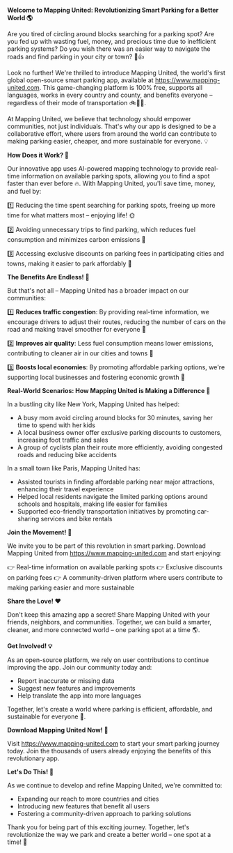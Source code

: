 **Welcome to Mapping United: Revolutionizing Smart Parking for a Better World 🌎**

Are you tired of circling around blocks searching for a parking spot? Are you fed up with wasting fuel, money, and precious time due to inefficient parking systems? Do you wish there was an easier way to navigate the roads and find parking in your city or town? 🚗👍

Look no further! We're thrilled to introduce Mapping United, the world's first global open-source smart parking app, available at https://www.mapping-united.com. This game-changing platform is 100% free, supports all languages, works in every country and county, and benefits everyone – regardless of their mode of transportation 🚲🚌🚂.

At Mapping United, we believe that technology should empower communities, not just individuals. That's why our app is designed to be a collaborative effort, where users from around the world can contribute to making parking easier, cheaper, and more sustainable for everyone. 💡

**How Does it Work? 🤔**

Our innovative app uses AI-powered mapping technology to provide real-time information on available parking spots, allowing you to find a spot faster than ever before 🔥. With Mapping United, you'll save time, money, and fuel by:

1️⃣ Reducing the time spent searching for parking spots, freeing up more time for what matters most – enjoying life! 🌞

2️⃣ Avoiding unnecessary trips to find parking, which reduces fuel consumption and minimizes carbon emissions 🌱

3️⃣ Accessing exclusive discounts on parking fees in participating cities and towns, making it easier to park affordably 💸

**The Benefits Are Endless! 🤯**

But that's not all – Mapping United has a broader impact on our communities:

1️⃣ **Reduces traffic congestion**: By providing real-time information, we encourage drivers to adjust their routes, reducing the number of cars on the road and making travel smoother for everyone 🚗

2️⃣ **Improves air quality**: Less fuel consumption means lower emissions, contributing to cleaner air in our cities and towns 🌿

3️⃣ **Boosts local economies**: By promoting affordable parking options, we're supporting local businesses and fostering economic growth 💼

**Real-World Scenarios: How Mapping United is Making a Difference 🌟**

In a bustling city like New York, Mapping United has helped:

* A busy mom avoid circling around blocks for 30 minutes, saving her time to spend with her kids
* A local business owner offer exclusive parking discounts to customers, increasing foot traffic and sales
* A group of cyclists plan their route more efficiently, avoiding congested roads and reducing bike accidents

In a small town like Paris, Mapping United has:

* Assisted tourists in finding affordable parking near major attractions, enhancing their travel experience
* Helped local residents navigate the limited parking options around schools and hospitals, making life easier for families
* Supported eco-friendly transportation initiatives by promoting car-sharing services and bike rentals

**Join the Movement! 🚀**

We invite you to be part of this revolution in smart parking. Download Mapping United from https://www.mapping-united.com and start enjoying:

👉 Real-time information on available parking spots
👉 Exclusive discounts on parking fees
👉 A community-driven platform where users contribute to making parking easier and more sustainable

**Share the Love! ❤️**

Don't keep this amazing app a secret! Share Mapping United with your friends, neighbors, and communities. Together, we can build a smarter, cleaner, and more connected world – one parking spot at a time 🌎.

**Get Involved! 💡**

As an open-source platform, we rely on user contributions to continue improving the app. Join our community today and:

* Report inaccurate or missing data
* Suggest new features and improvements
* Help translate the app into more languages

Together, let's create a world where parking is efficient, affordable, and sustainable for everyone 🌟.

**Download Mapping United Now! 🎉**

Visit https://www.mapping-united.com to start your smart parking journey today. Join the thousands of users already enjoying the benefits of this revolutionary app.

**Let's Do This! 💪**

As we continue to develop and refine Mapping United, we're committed to:

* Expanding our reach to more countries and cities
* Introducing new features that benefit all users
* Fostering a community-driven approach to parking solutions

Thank you for being part of this exciting journey. Together, let's revolutionize the way we park and create a better world – one spot at a time! 🌟